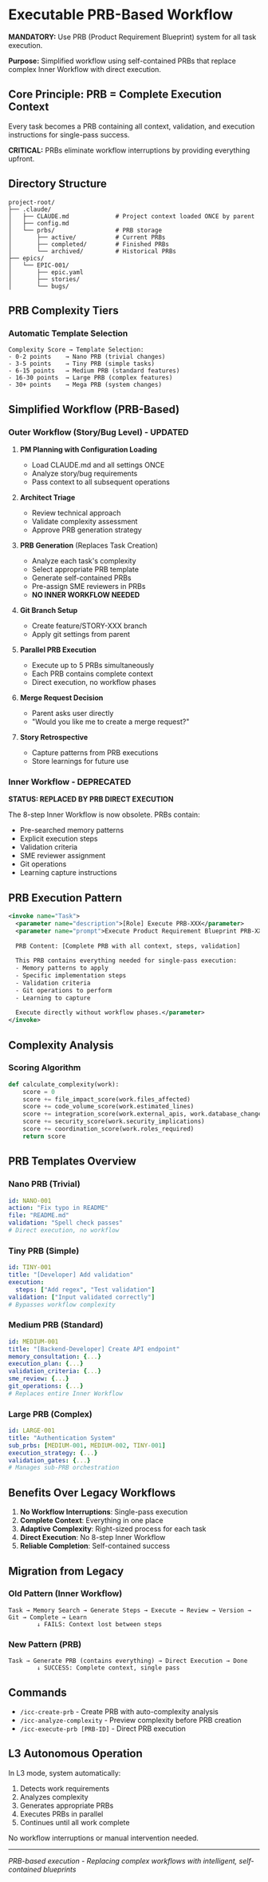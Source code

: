 # Executable PRB-Based Workflow

**MANDATORY:** Use PRB (Product Requirement Blueprint) system for all task execution.

**Purpose:** Simplified workflow using self-contained PRBs that replace complex Inner Workflow with direct execution.

## Core Principle: PRB = Complete Execution Context

Every task becomes a PRB containing all context, validation, and execution instructions for single-pass success.

**CRITICAL:** PRBs eliminate workflow interruptions by providing everything upfront.

## Directory Structure
```
project-root/
├── .claude/
│   ├── CLAUDE.md             # Project context loaded ONCE by parent
│   ├── config.md
│   └── prbs/                 # PRB storage
│       ├── active/           # Current PRBs
│       ├── completed/        # Finished PRBs
│       └── archived/         # Historical PRBs
├── epics/
│   └── EPIC-001/
│       ├── epic.yaml
│       ├── stories/
│       └── bugs/
```

## PRB Complexity Tiers

### Automatic Template Selection
```
Complexity Score → Template Selection:
- 0-2 points    → Nano PRB (trivial changes)
- 3-5 points    → Tiny PRB (simple tasks)
- 6-15 points   → Medium PRB (standard features)
- 16-30 points  → Large PRB (complex features)
- 30+ points    → Mega PRB (system changes)
```

## Simplified Workflow (PRB-Based)

### Outer Workflow (Story/Bug Level) - UPDATED

1. **PM Planning with Configuration Loading**
   - Load CLAUDE.md and all settings ONCE
   - Analyze story/bug requirements
   - Pass context to all subsequent operations

2. **Architect Triage**
   - Review technical approach
   - Validate complexity assessment
   - Approve PRB generation strategy

3. **PRB Generation** (Replaces Task Creation)
   - Analyze each task's complexity
   - Select appropriate PRB template
   - Generate self-contained PRBs
   - Pre-assign SME reviewers in PRBs
   - **NO INNER WORKFLOW NEEDED**

4. **Git Branch Setup**
   - Create feature/STORY-XXX branch
   - Apply git settings from parent

5. **Parallel PRB Execution**
   - Execute up to 5 PRBs simultaneously
   - Each PRB contains complete context
   - Direct execution, no workflow phases

6. **Merge Request Decision**
   - Parent asks user directly
   - "Would you like me to create a merge request?"

7. **Story Retrospective**
   - Capture patterns from PRB executions
   - Store learnings for future use

### Inner Workflow - DEPRECATED

**STATUS: REPLACED BY PRB DIRECT EXECUTION**

The 8-step Inner Workflow is now obsolete. PRBs contain:
- Pre-searched memory patterns
- Explicit execution steps
- Validation criteria
- SME reviewer assignment
- Git operations
- Learning capture instructions

## PRB Execution Pattern

```xml
<invoke name="Task">
  <parameter name="description">[Role] Execute PRB-XXX</parameter>
  <parameter name="prompt">Execute Product Requirement Blueprint PRB-XXX.
  
  PRB Content: [Complete PRB with all context, steps, validation]
  
  This PRB contains everything needed for single-pass execution:
  - Memory patterns to apply
  - Specific implementation steps
  - Validation criteria
  - Git operations to perform
  - Learning to capture
  
  Execute directly without workflow phases.</parameter>
</invoke>
```

## Complexity Analysis

### Scoring Algorithm
```python
def calculate_complexity(work):
    score = 0
    score += file_impact_score(work.files_affected)
    score += code_volume_score(work.estimated_lines)
    score += integration_score(work.external_apis, work.database_changes)
    score += security_score(work.security_implications)
    score += coordination_score(work.roles_required)
    return score
```

## PRB Templates Overview

### Nano PRB (Trivial)
```yaml
id: NANO-001
action: "Fix typo in README"
file: "README.md"
validation: "Spell check passes"
# Direct execution, no workflow
```

### Tiny PRB (Simple)
```yaml
id: TINY-001
title: "[Developer] Add validation"
execution:
  steps: ["Add regex", "Test validation"]
validation: ["Input validated correctly"]
# Bypasses workflow complexity
```

### Medium PRB (Standard)
```yaml
id: MEDIUM-001
title: "[Backend-Developer] Create API endpoint"
memory_consultation: {...}
execution_plan: {...}
validation_criteria: {...}
sme_review: {...}
git_operations: {...}
# Replaces entire Inner Workflow
```

### Large PRB (Complex)
```yaml
id: LARGE-001
title: "Authentication System"
sub_prbs: [MEDIUM-001, MEDIUM-002, TINY-001]
execution_strategy: {...}
validation_gates: {...}
# Manages sub-PRB orchestration
```

## Benefits Over Legacy Workflows

1. **No Workflow Interruptions**: Single-pass execution
2. **Complete Context**: Everything in one place
3. **Adaptive Complexity**: Right-sized process for each task
4. **Direct Execution**: No 8-step Inner Workflow
5. **Reliable Completion**: Self-contained success

## Migration from Legacy

### Old Pattern (Inner Workflow)
```
Task → Memory Search → Generate Steps → Execute → Review → Version → Git → Complete → Learn
        ↓ FAILS: Context lost between steps
```

### New Pattern (PRB)
```
Task → Generate PRB (contains everything) → Direct Execution → Done
        ↓ SUCCESS: Complete context, single pass
```

## Commands

- `/icc-create-prb` - Create PRB with auto-complexity analysis
- `/icc-analyze-complexity` - Preview complexity before PRB creation
- `/icc-execute-prb [PRB-ID]` - Direct PRB execution

## L3 Autonomous Operation

In L3 mode, system automatically:
1. Detects work requirements
2. Analyzes complexity
3. Generates appropriate PRBs
4. Executes PRBs in parallel
5. Continues until all work complete

No workflow interruptions or manual intervention needed.

---
*PRB-based execution - Replacing complex workflows with intelligent, self-contained blueprints*
